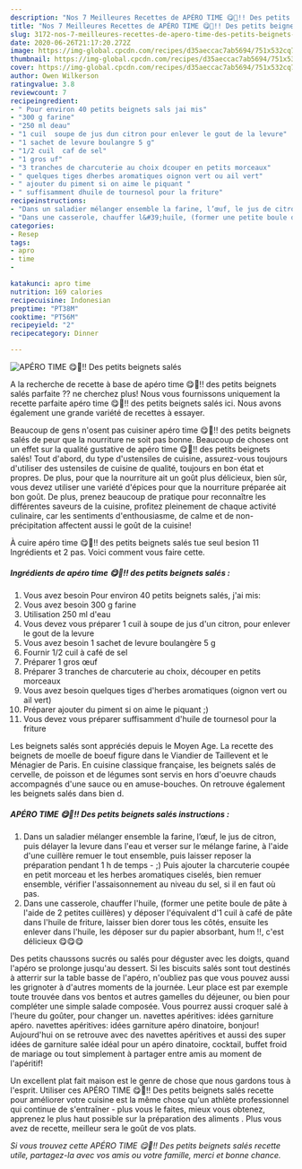 ```yaml
---
description: "Nos 7 Meilleures Recettes de APÉRO TIME 😋🍹!! Des petits beignets salés"
title: "Nos 7 Meilleures Recettes de APÉRO TIME 😋🍹!! Des petits beignets salés"
slug: 3172-nos-7-meilleures-recettes-de-apero-time-des-petits-beignets-sales
date: 2020-06-26T21:17:20.272Z
image: https://img-global.cpcdn.com/recipes/d35aeccac7ab5694/751x532cq70/apero-time-😋🍹-des-petits-beignets-sales-photo-principale-de-la-recette.jpg
thumbnail: https://img-global.cpcdn.com/recipes/d35aeccac7ab5694/751x532cq70/apero-time-😋🍹-des-petits-beignets-sales-photo-principale-de-la-recette.jpg
cover: https://img-global.cpcdn.com/recipes/d35aeccac7ab5694/751x532cq70/apero-time-😋🍹-des-petits-beignets-sales-photo-principale-de-la-recette.jpg
author: Owen Wilkerson
ratingvalue: 3.8
reviewcount: 7
recipeingredient:
- " Pour environ 40 petits beignets sals jai mis"
- "300 g farine"
- "250 ml deau"
- "1 cuil  soupe de jus dun citron pour enlever le gout de la levure"
- "1 sachet de levure boulangre 5 g"
- "1/2 cuil  caf de sel"
- "1 gros uf"
- "3 tranches de charcuterie au choix dcouper en petits morceaux"
- " quelques tiges dherbes aromatiques oignon vert ou ail vert"
- " ajouter du piment si on aime le piquant "
- " suffisamment dhuile de tournesol pour la friture"
recipeinstructions:
- "Dans un saladier mélanger ensemble la farine, l’œuf, le jus de citron, puis délayer la levure dans l&#39;eau et verser sur le mélange farine, à l&#39;aide d&#39;une cuillère remuer le tout ensemble, puis laisser reposer la préparation pendant 1 h de temps ;) Puis ajouter la charcuterie coupée en petit morceau et les herbes aromatiques ciselés, bien remuer ensemble, vérifier l&#39;assaisonnement au niveau du sel, si il en faut où pas."
- "Dans une casserole, chauffer l&#39;huile, (former une petite boule de pâte à l&#39;aide de 2 petites cuillères) y déposer l&#39;équivalent d&#39;1 cuil à café de pâte dans l&#39;huile de friture, laisser bien dorer tous les côtés, ensuite les enlever dans l&#39;huile, les déposer sur du papier absorbant, hum !!, c&#39;est délicieux 😋😋😋"
categories:
- Resep
tags:
- apro
- time
- 

katakunci: apro time  
nutrition: 169 calories
recipecuisine: Indonesian
preptime: "PT38M"
cooktime: "PT56M"
recipeyield: "2"
recipecategory: Dinner

---
```



![APÉRO TIME 😋🍹!! Des petits beignets salés](https://img-global.cpcdn.com/recipes/d35aeccac7ab5694/751x532cq70/apero-time-😋🍹-des-petits-beignets-sales-photo-principale-de-la-recette.jpg)

A la recherche de recette à base de apéro time 😋🍹!! des petits beignets salés parfaite ?? ne cherchez plus! Nous vous fournissons uniquement la recette parfaite apéro time 😋🍹!! des petits beignets salés ici. Nous avons également une grande variété de recettes à essayer.

Beaucoup de gens n'osent pas cuisiner apéro time 😋🍹!! des petits beignets salés de peur que la nourriture ne soit pas bonne. Beaucoup de choses ont un effet sur la qualité gustative de apéro time 😋🍹!! des petits beignets salés! Tout d'abord, du type d'ustensiles de cuisine, assurez-vous toujours d'utiliser des ustensiles de cuisine de qualité, toujours en bon état et propres. De plus, pour que la nourriture ait un goût plus délicieux, bien sûr, vous devez utiliser une variété d'épices pour que la nourriture préparée ait bon goût. De plus, prenez beaucoup de pratique pour reconnaître les différentes saveurs de la cuisine, profitez pleinement de chaque activité culinaire, car les sentiments d'enthousiasme, de calme et de non-précipitation affectent aussi le goût de la cuisine!

<!--inarticleads1-->

À cuire apéro time 😋🍹!! des petits beignets salés tue seul besion 11 Ingrédients et 2 pas. Voici comment vous faire cette.

##### Ingrédients de apéro time 😋🍹!! des petits beignets salés :

1. Vous avez besoin  Pour environ 40 petits beignets salés, j&#39;ai mis:
1. Vous avez besoin 300 g farine
1. Utilisation 250 ml d&#39;eau
1. Vous devez vous préparer 1 cuil à soupe de jus d&#39;un citron, pour enlever le gout de la levure
1. Vous avez besoin 1 sachet de levure boulangère 5 g
1. Fournir 1/2 cuil à café de sel
1. Préparer 1 gros œuf
1. Préparer 3 tranches de charcuterie au choix, découper en petits morceaux
1. Vous avez besoin  quelques tiges d&#39;herbes aromatiques (oignon vert ou ail vert)
1. Préparer  ajouter du piment si on aime le piquant ;)
1. Vous devez vous préparer  suffisamment d&#39;huile de tournesol pour la friture


Les beignets salés sont appréciés depuis le Moyen Age. La recette des beignets de moelle de boeuf figure dans le Viandier de Taillevent et le Ménagier de Paris. En cuisine classique française, les beignets salés de cervelle, de poisson et de légumes sont servis en hors d&#39;oeuvre chauds accompagnés d&#39;une sauce ou en amuse-bouches. On retrouve également les beignets salés dans bien d. 

<!--inarticleads2-->

##### APÉRO TIME 😋🍹!! Des petits beignets salés instructions :

1. Dans un saladier mélanger ensemble la farine, l’œuf, le jus de citron, puis délayer la levure dans l&#39;eau et verser sur le mélange farine, à l&#39;aide d&#39;une cuillère remuer le tout ensemble, puis laisser reposer la préparation pendant 1 h de temps - ;) Puis ajouter la charcuterie coupée en petit morceau et les herbes aromatiques ciselés, bien remuer ensemble, vérifier l&#39;assaisonnement au niveau du sel, si il en faut où pas.
1. Dans une casserole, chauffer l&#39;huile, (former une petite boule de pâte à l&#39;aide de 2 petites cuillères) y déposer l&#39;équivalent d&#39;1 cuil à café de pâte dans l&#39;huile de friture, laisser bien dorer tous les côtés, ensuite les enlever dans l&#39;huile, les déposer sur du papier absorbant, hum !!, c&#39;est délicieux 😋😋😋


Des petits chaussons sucrés ou salés pour déguster avec les doigts, quand l&#39;apéro se prolonge jusqu&#39;au dessert. Si les biscuits salés sont tout destinés à atterrir sur la table basse de l&#39;apéro, n&#39;oubliez pas que vous pouvez aussi les grignoter à d&#39;autres moments de la journée. Leur place est par exemple toute trouvée dans vos bentos et autres gamelles du déjeuner, ou bien pour compléter une simple salade composée. Vous pourrez aussi croquer salé à l&#39;heure du goûter, pour changer un. navettes apéritives: idées garniture apéro. navettes apéritives: idées garniture apéro dinatoire, bonjour! Aujourd&#39;hui on se retrouve avec des navettes apéritives et aussi des super idées de garniture salée idéal pour un apéro dinatoire, cocktail, buffet froid de mariage ou tout simplement à partager entre amis au moment de l&#39;apéritif! 

<!--inarticleads1-->

<p>
Un excellent plat fait maison est le genre de chose que nous gardons tous à l'esprit. Utiliser ces APÉRO TIME 😋🍹!! Des petits beignets salés recette pour améliorer votre cuisine est la même chose qu'un athlète professionnel qui continue de s'entraîner - plus vous le faites, mieux vous obtenez, apprenez le plus haut possible sur la préparation des aliments . Plus vous avez de recette, meilleur sera le goût de vos plats.
</p>

<p>
<i>Si vous trouvez cette APÉRO TIME 😋🍹!! Des petits beignets salés recette utile, partagez-la avec vos amis ou votre famille, merci et bonne chance.</i>
</p>
